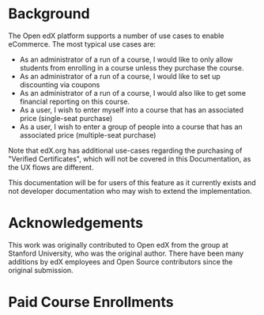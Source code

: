 # Background

The Open edX platform supports a number of use cases to enable eCommerce. The most typical use cases are:

- As an administrator of a run of a course, I would like to only allow students from enrolling in a course unless they purchase the course. 
- As an administrator of a run of a course, I would like to set up discounting via coupons
- As an administrator of a run of a course, I would also like to get some financial reporting on this course.
- As a user, I wish to enter myself into a course that has an associated price (single-seat purchase)
- As a user, I wish to enter a group of people into a course that has an associated price (multiple-seat purchase)

Note that edX.org has additional use-cases regarding the purchasing of "Verified Certificates", which will not be covered in this Documentation, as the UX flows are different.

This documentation will be for users of this feature as it currently exists and not developer documentation who may wish to extend the implementation.

# Acknowledgements

This work was originally contributed to Open edX from the group at Stanford University, who was the original author. There have been many additions by edX employees and Open Source contributors since the original submission.

# Paid Course Enrollments


